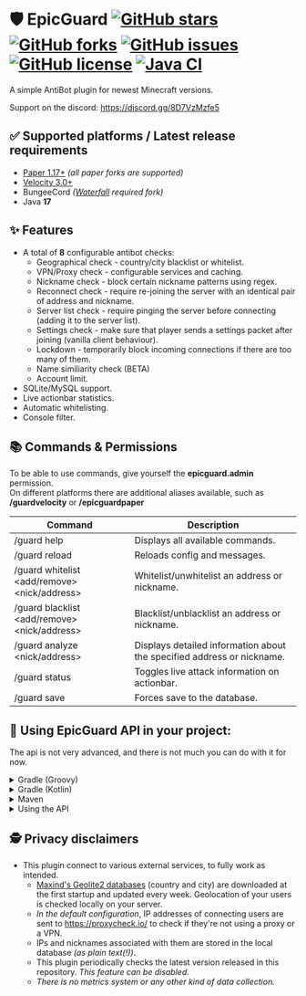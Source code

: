 # 🛡 EpicGuard [![GitHub stars](https://img.shields.io/github/stars/xxneox/EpicGuard)](https://github.com/xxneox/EpicGuard/stargazers) [![GitHub forks](https://img.shields.io/github/forks/xxneox/EpicGuard)](https://github.com/xxneox/EpicGuard/network) [![GitHub issues](https://img.shields.io/github/issues/xxneox/EpicGuard)](https://github.com/xxneox/EpicGuard/issues) [![GitHub license](https://img.shields.io/github/license/xxneox/EpicGuard)](https://github.com/xxneox/EpicGuard/blob/master/LICENSE) [![Java CI](https://github.com/xxneox/EpicGuard/actions/workflows/gradle.yml/badge.svg)](https://github.com/xxneox/EpicGuard/actions/workflows/gradle.yml)
A simple AntiBot plugin for newest Minecraft versions.

Support on the discord: https://discord.gg/8D7VzMzfe5

## ✅ Supported platforms / Latest release requirements
* [Paper 1.17+](https://papermc.io/) *(all paper forks are supported)*
* [Velocity 3.0+](https://velocitypowered.com/)
* BungeeCord *([Waterfall](https://papermc.io/downloads#Waterfall) required fork)*
* Java **17**

## ✨ Features
* A total of **8** configurable antibot checks:
  * Geographical check - country/city blacklist or whitelist.
  * VPN/Proxy check - configurable services and caching.
  * Nickname check - block certain nickname patterns using regex.
  * Reconnect check - require re-joining the server with an identical pair of address and nickname.
  * Server list check - require pinging the server before connecting (adding it to the server list).
  * Settings check - make sure that player sends a settings packet after joining (vanilla client behaviour).
  * Lockdown - temporarily block incoming connections if there are too many of them.
  * Name similiarity check (BETA)
  * Account limit.
* SQLite/MySQL support.
* Live actionbar statistics. 
* Automatic whitelisting.
* Console filter.

## 📚 Commands & Permissions
To be able to use commands, give yourself the **epicguard.admin** permission.  
On different platforms there are additional aliases available, such as **/guardvelocity** or **/epicguardpaper**

| Command                                      | Description                                                            |
|----------------------------------------------|------------------------------------------------------------------------|
| /guard help                                  | Displays all available commands.                                       |
| /guard reload                                | Reloads config and messages.                                           |
| /guard whitelist <add/remove> <nick/address> | Whitelist/unwhitelist an address or nickname.                          |
| /guard blacklist <add/remove> <nick/address> | Blacklist/unblacklist an address or nickname.                          |
| /guard analyze <nick/address>                | Displays detailed information about the specified address or nickname. |
| /guard status                                | Toggles live attack information on actionbar.                          |
| /guard save                                  | Forces save to the database.                                           |

## 🔧 Using EpicGuard API in your project:
The api is not very advanced, and there is not much you can do with it for now.
<details>
<summary>Gradle (Groovy)</summary>

```groovy
repositories {
    maven {
      url = 'https://jitpack.io'
    }
}

dependencies {
    compileOnly 'com.github.xxneox:EpicGuard:[VERSION OR COMMIT ID HERE]'
}
```
</details>

<details>
<summary>Gradle (Kotlin)</summary>

```kotlin
repositories {
    maven("https://jitpack.io")
}

dependencies {
    compileOnly("com.github.xxneox:EpicGuard:[VERSION OR COMMIT ID HERE]")
}
```
</details>

<details>
<summary>Maven</summary>

```xml
<repositories>
   <repository>
     <id>jitpack.io</id>
     <url>https://jitpack.io</url>
   </repository>
</repositories>

<dependencies>
    <dependency>
       <groupId>com.github.xxneox</groupId>
       <artifactId>EpicGuard</artifactId>
       <version>[VERSION OR COMMIT ID HERE]</version>
       <scope>provided</scope>
   </dependency>
</dependencies>
```
</details>

<details>
<summary>Using the API</summary>
Make sure that EpicGuard is fully loaded before your plugin.

[Click to see the API class](https://github.com/xxneox/EpicGuard/blob/master/core/src/main/java/me/xneox/epicguard/core/EpicGuardAPI.java)

```java
// Importing the API class.
import me.xneox.epicguard.core.EpicGuardAPI;
import me.xneox.epicguard.core.manager.AttackManager;

public class EpicGuardAPIExample {
  // Accessing the EpicGuardAPI instance.
  EpicGuardAPI api = EpicGuardAPI.INSTANCE;

  // Obtaining the AttackManager instance:
  AttackManager attackManager = api.attackManager();

  // Checking if server is under attack.
  boolean isUnderAttack = attackManager.isUnderAttack();

  // checking current connections per second.
  int cps = attackManager.connectionCounter();
  
  // Checking user's country:
  String countryId = api.geoManager().countryCode("127.0.0.1");
}
```
</details>

## 🕵️ Privacy disclaimers
* This plugin connect to various external services, to fully work as intended.
  * [Maxind's Geolite2 databases](https://dev.maxmind.com/geoip/geoip2/geolite2) (country and city) are downloaded at the first startup and updated every week. Geolocation of your users is checked locally on your server. 
  * *In the default configuration*, IP addresses of connecting users are sent to https://proxycheck.io/ to check if they're not using a proxy or a VPN.
  * IPs and nicknames associated with them are stored in the local database *(as plain text(!))*.
  * This plugin periodically checks the latest version released in this repository. *This feature can be disabled.*
  * *There is no metrics system or any other kind of data collection.*
